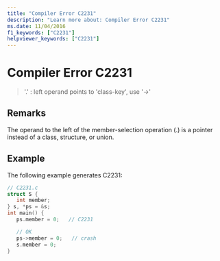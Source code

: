 ```yaml
---
title: "Compiler Error C2231"
description: "Learn more about: Compiler Error C2231"
ms.date: 11/04/2016
f1_keywords: ["C2231"]
helpviewer_keywords: ["C2231"]
---
```

# Compiler Error C2231

> '.' : left operand points to 'class-key', use '->'

## Remarks

The operand to the left of the member-selection operation (.) is a pointer instead of a class, structure, or union.

## Example

The following example generates C2231:

```c
// C2231.c
struct S {
   int member;
} s, *ps = &s;
int main() {
   ps.member = 0;   // C2231

   // OK
   ps->member = 0;   // crash
   s.member = 0;
}
```
